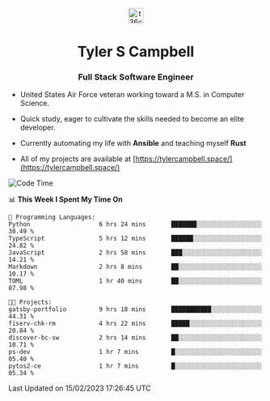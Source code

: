 <p align="center">
<a href="https://www.linkedin.com/in/t36campbell" target="blank"><img align="center" src="https://ik.imagekit.io/t36campbell/Portfolio/linkedin.png.original_m8bbGgPh6.png" alt="t36campbell" height="30" width="30" /></a>
</p>
<h1 align="center">Tyler S Campbell</h1>
<h3 align="center">Full Stack Software Engineer</h3>

* United States Air Force veteran working toward a M.S. in Computer Science.

* Quick study, eager to cultivate the skills needed to become an elite developer.

* Currently automating my life with **Ansible** and teaching myself **Rust**

* All of my projects are available at [https://tylercampbell.space/](https://tylercampbell.space/)

<!--START_SECTION:waka-->
![Code Time](http://img.shields.io/badge/Code%20Time-2%2C171%20hrs-blue)

📊 **This Week I Spent My Time On** 

```text
💬 Programming Languages: 
Python                   6 hrs 24 mins       ███████░░░░░░░░░░░░░░░░░░   30.49 % 
TypeScript               5 hrs 12 mins       ██████░░░░░░░░░░░░░░░░░░░   24.82 % 
JavaScript               2 hrs 58 mins       ███░░░░░░░░░░░░░░░░░░░░░░   14.21 % 
Markdown                 2 hrs 8 mins        ██░░░░░░░░░░░░░░░░░░░░░░░   10.17 % 
TOML                     1 hr 40 mins        ██░░░░░░░░░░░░░░░░░░░░░░░   07.98 % 

🐱‍💻 Projects: 
gatsby-portfolio         9 hrs 18 mins       ███████████░░░░░░░░░░░░░░   44.31 % 
fiserv-chk-rm            4 hrs 22 mins       █████░░░░░░░░░░░░░░░░░░░░   20.84 % 
discover-bc-sw           2 hrs 14 mins       ██░░░░░░░░░░░░░░░░░░░░░░░   10.71 % 
ps-dev                   1 hr 7 mins         █░░░░░░░░░░░░░░░░░░░░░░░░   05.40 % 
pytos2-ce                1 hr 7 mins         █░░░░░░░░░░░░░░░░░░░░░░░░   05.34 % 

```


 Last Updated on 15/02/2023 17:26:45 UTC
<!--END_SECTION:waka-->
